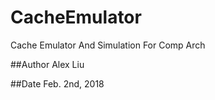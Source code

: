 # CacheEmulator
Cache Emulator And Simulation For Comp Arch

##Author
Alex Liu

##Date
Feb. 2nd, 2018
